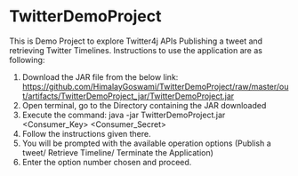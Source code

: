 # TwitterDemoProject
This is Demo Project to explore Twitter4j APIs Publishing a tweet and retrieving Twitter Timelines.
Instructions to use the application are as following:
1. Download the JAR file from the below link: 
  https://github.com/HimalayGoswami/TwitterDemoProject/raw/master/out/artifacts/TwitterDemoProject_jar/TwitterDemoProject.jar
2. Open terminal, go to the Directory containing the JAR downloaded
3. Execute the command: java -jar TwitterDemoProject.jar <Consumer_Key> <Consumer_Secret>
4. Follow the instructions given there.
5. You will be prompted with the available operation options (Publish a tweet/ Retrieve Timeline/ Terminate the Application)
6. Enter the option number chosen and proceed.
